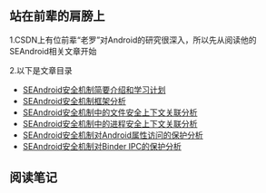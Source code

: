 
## 站在前辈的肩膀上

1.CSDN上有位前辈“老罗”对Android的研究很深入，所以先从阅读他的SEAndroid相关文章开始

2.以下是文章目录
- [SEAndroid安全机制简要介绍和学习计划][1]
- [SEAndroid安全机制框架分析][2]
- [SEAndroid安全机制中的文件安全上下文关联分析][3]
- [SEAndroid安全机制中的进程安全上下文关联分析][4]
- [SEAndroid安全机制对Android属性访问的保护分析][5]
- [SEAndroid安全机制对Binder IPC的保护分析][6]

## 阅读笔记


[1]:http://blog.csdn.net/luoshengyang/article/details/35392905
[2]:http://blog.csdn.net/luoshengyang/article/details/37613135
[3]:http://blog.csdn.net/luoshengyang/article/details/37749383
[4]:http://blog.csdn.net/luoshengyang/article/details/38054645
[5]:http://blog.csdn.net/luoshengyang/article/details/38102011
[6]:http://blog.csdn.net/luoshengyang/article/details/38326729